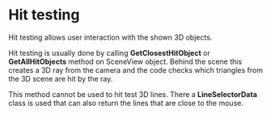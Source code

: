 ﻿# Hit testing

Hit testing allows user interaction with the shown 3D objects.

Hit testing is usually done by calling **GetClosestHitObject** or **GetAllHitObjects** method on SceneView object. Behind the scene this creates a 3D ray from the camera and the code checks which triangles from the 3D scene are hit by the ray.

This method cannot be used to hit test 3D lines. There a **LineSelectorData** class is used that can also return the lines that are close to the mouse.